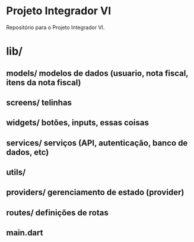 # Projeto Integrador VI

Repositório para o Projeto Integrador VI.

# lib/
## models/ modelos de dados (usuario, nota fiscal, itens da nota fiscal)
## screens/ telinhas
## widgets/ botões, inputs, essas coisas
## services/ serviços (API, autenticação, banco de dados, etc)
## utils/ 
## providers/ gerenciamento de estado (provider)
## routes/ definições de rotas
## main.dart
